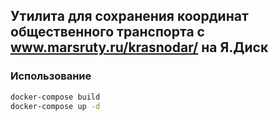 ## Утилита для сохранения координат общественного транспорта с www.marsruty.ru/krasnodar/ на Я.Диск

### Использование
```bash
docker-compose build
docker-compose up -d
```
